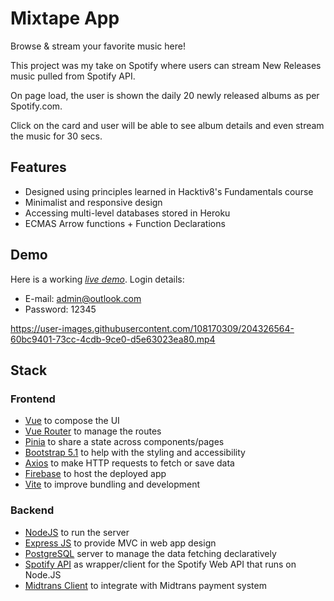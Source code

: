 # Mixtape App

Browse & stream your favorite music here!

This project was my take on Spotify where users can stream New Releases music pulled from Spotify API.

On page load, the user is shown the daily 20 newly released albums as per Spotify.com.

Click on the card and user will be able to see album details and even stream the music for 30 secs.

## Features
* Designed using principles learned in Hacktiv8's Fundamentals course
* Minimalist and responsive design
* Accessing multi-level databases stored in Heroku
* ECMAS Arrow functions + Function Declarations

## Demo

Here is a working [_live demo_](https://iproject-mixtape.web.app/). 
Login details:
- E-mail: admin@outlook.com
- Password: 12345

https://user-images.githubusercontent.com/108170309/204326564-60bc9401-73cc-4cdb-9ce0-d5e63023ea80.mp4

## Stack
<a name="stack"></a>

### Frontend
* [Vue](https://vuejs.org/) to compose the UI
* [Vue Router](https://router.vuejs.org/) to manage the routes
* [Pinia](https://pinia.vuejs.org/) to share a state across components/pages
* [Bootstrap 5.1](https://getbootstrap.com/docs/5.1/getting-started/introduction/) to help with the styling and accessibility
* [Axios](https://axios-http.com/) to make HTTP requests to fetch or save data
* [Firebase](https://firebase.google.com/) to host the deployed app
* [Vite](https://vitejs.dev/) to improve bundling and development

### Backend
* [NodeJS](https://nodejs.org/en/) to run the server
* [Express JS](https://expressjs.com/) to provide MVC in web app design
* [PostgreSQL](https://www.postgresql.org/) server to manage the data fetching declaratively
* [Spotify API](https://www.npmjs.com/package/spotify-web-api-node) as wrapper/client for the Spotify Web API that runs on Node.JS 
* [Midtrans Client](https://docs.midtrans.com/en/snap/overview) to integrate with Midtrans payment system
